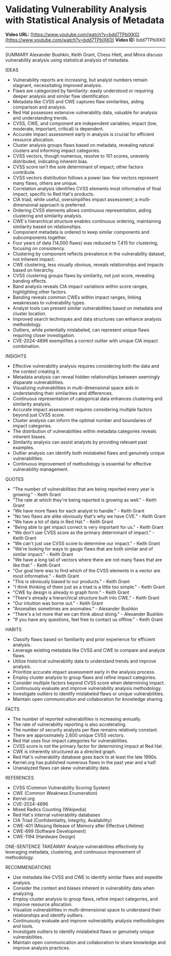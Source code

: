 # Validating Vulnerability Analysis with Statistical Analysis of Metadata

**Video URL:** [https://www.youtube.com/watch?v=bdd7TPblXK0](https://www.youtube.com/watch?v=bdd7TPblXK0)
**Video ID:** bdd7TPblXK0

---

SUMMARY
Alexander Bushkin, Keith Grant, Chess Hlett, and Minra discuss vulnerability analysis using statistical analysis of metadata.

IDEAS
* Vulnerability reports are increasing, but analyst numbers remain stagnant, necessitating improved analysis.
* Flaws are categorized by familiarity: easily understood or requiring deeper analysis and similar flaw identification.
* Metadata like CVSS and CWE captures flaw similarities, aiding comparison and analysis.
* Red Hat possesses extensive vulnerability data, valuable for analysis and understanding trends.
* CVSS, CWE, and component are independent variables; impact (low, moderate, important, critical) is dependent.
* Accurate impact assessment early in analysis is crucial for efficient resource allocation.
* Cluster analysis groups flaws based on metadata, revealing natural clusters and informing impact categories.
* CVSS vectors, though numerous, resolve to 101 scores, unevenly distributed, indicating inherent bias.
* CVSS score isn't the sole determinant of impact; other factors contribute.
* CVSS vectors distribution follows a power law: few vectors represent many flaws, others are unique.
* Correlation analysis identifies CVSS elements most informative of final impact, specific to Red Hat's products.
* CIA triad, while useful, oversimplifies impact assessment; a multi-dimensional approach is preferred.
* Ordering CVSS elements allows continuous representation, aiding clustering and similarity analysis.
* CWE's hierarchical structure enables continuous ordering, maintaining similarity based on relationships.
* Component metadata is ordered to keep similar components and subcomponents together.
* Four years of data (14,000 flaws) was reduced to 7,415 for clustering, focusing on consistency.
* Clustering by component reflects prevalence in the vulnerability dataset, not inherent impact.
* CWE clustering, less visually obvious, reveals relationships and impacts based on hierarchy.
* CVSS clustering groups flaws by similarity, not just score, revealing banding effects.
* Band analysis reveals CIA impact variations within score ranges, highlighting other factors.
* Banding reveals common CWEs within impact ranges, linking weaknesses to vulnerability types.
* Analyst tools can present similar vulnerabilities based on metadata and cluster location.
* Improved search techniques and data structures can enhance analysis methodology.
* Outliers, while potentially mislabeled, can represent unique flaws requiring closer investigation.
* CVE-2024-4896 exemplifies a correct outlier with unique CIA impact combination.

INSIGHTS
* Effective vulnerability analysis requires considering both the data and the context creating it.
* Metadata analysis can reveal hidden relationships between seemingly disparate vulnerabilities.
* Visualizing vulnerabilities in multi-dimensional space aids in understanding their similarities and differences.
* Continuous representation of categorical data enhances clustering and similarity analysis.
* Accurate impact assessment requires considering multiple factors beyond just CVSS score.
* Cluster analysis can inform the optimal number and boundaries of impact categories.
* The distribution of vulnerabilities within metadata categories reveals inherent biases.
* Similarity analysis can assist analysts by providing relevant past examples.
* Outlier analysis can identify both mislabeled flaws and genuinely unique vulnerabilities.
* Continuous improvement of methodology is essential for effective vulnerability management.

QUOTES
* "The number of vulnerabilities that are being reported every year is growing." - Keith Grant
* "The rate at which they're being reported is growing as well." - Keith Grant
* "We have more flaws for each analyst to handle." - Keith Grant
* "No two flaws are alike obviously that's why we have CVE." - Keith Grant
* "We have a lot of data in Red Hat." - Keith Grant
* "Being able to get impact correct is very important for us." - Keith Grant
* "We don't use CVSS score as the primary determinant of impact." - Keith Grant
* "We can't just use CVSS score to determine our impact." - Keith Grant
* "We're looking for ways to gauge flaws that are both similar and of similar impact." - Keith Grant
* "We have a long tail of vectors where there are not many flaws that are like that." - Keith Grant
* "Our goal here was to find which of the CVSS elements in a vector are most informative." - Keith Grant
* "This is obviously biased to our products." - Keith Grant
* "I think thinking of them just as a triad is a little too simple." - Keith Grant
* "CWE by design is already in graph form." - Keith Grant
* "There's already a hierarchical structure built into CWE." - Keith Grant
* "Our intuition was borne out." - Keith Grant
* "Anomalies sometimes are anomalies." - Alexander Bushkin
* "There's a lot more that we can think about doing." - Alexander Bushkin
* "If you have any questions, feel free to contact us offline." - Keith Grant

HABITS
* Classify flaws based on familiarity and prior experience for efficient analysis.
* Leverage existing metadata like CVSS and CWE to compare and analyze flaws.
* Utilize historical vulnerability data to understand trends and improve analysis.
* Prioritize accurate impact assessment early in the analysis process.
* Employ cluster analysis to group flaws and refine impact categories.
* Consider multiple factors beyond CVSS score when determining impact.
* Continuously evaluate and improve vulnerability analysis methodology.
* Investigate outliers to identify mislabeled flaws or unique vulnerabilities.
* Maintain open communication and collaboration for knowledge sharing.

FACTS
* The number of reported vulnerabilities is increasing annually.
* The rate of vulnerability reporting is also accelerating.
* The number of security analysts per flaw remains relatively constant.
* There are approximately 2,600 unique CVSS vectors.
* Red Hat uses four impact categories for vulnerabilities.
* CVSS score is not the primary factor for determining impact at Red Hat.
* CWE is inherently structured as a directed graph.
* Red Hat's vulnerability database goes back to at least the late 1990s.
* Kernel.org has published numerous flaws in the past year and a half.
* Unanalyzed flaws can skew vulnerability data.

REFERENCES
* CVSS (Common Vulnerability Scoring System)
* CWE (Common Weakness Enumeration)
* Kernel.org
* CVE-2024-4896
* Mixed Radics Counting (Wikipedia)
* Red Hat's internal vulnerability databases
* CIA Triad (Confidentiality, Integrity, Availability)
* CWE-401 (Missing Release of Memory after Effective Lifetime)
* CWE-699 (Software Development)
* CWE-1194 (Hardware Design)

ONE-SENTENCE TAKEAWAY
Analyze vulnerabilities effectively by leveraging metadata, clustering, and continuous improvement of methodology.

RECOMMENDATIONS
* Use metadata like CVSS and CWE to identify similar flaws and expedite analysis.
* Consider the context and biases inherent in vulnerability data when analyzing.
* Employ cluster analysis to group flaws, refine impact categories, and improve resource allocation.
* Visualize vulnerabilities in multi-dimensional space to understand their relationships and identify outliers.
* Continuously evaluate and improve vulnerability analysis methodologies and tools.
* Investigate outliers to identify mislabeled flaws or genuinely unique vulnerabilities.
* Maintain open communication and collaboration to share knowledge and improve analysis practices.
